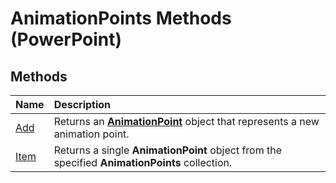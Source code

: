 
# AnimationPoints Methods (PowerPoint)

## Methods



|**Name**|**Description**|
|:-----|:-----|
|[Add](faa75675-aac2-af60-b3a3-a142181ef10b.md)|Returns an  **[AnimationPoint](79aa1a47-abab-f98f-955a-48be10a94c41.md)** object that represents a new animation point.|
|[Item](dc322b2e-a557-2277-ba89-1dec0b5dd9d8.md)|Returns a single  **AnimationPoint** object from the specified **AnimationPoints** collection.|
